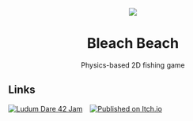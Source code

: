 <div align="center">

![](.media/icon-192x192_round.png)

# Bleach Beach

Physics-based 2D fishing game

</div>

## Links

[![Ludum Dare 42 Jam](https://img.shields.io/badge/ludum_dare_42-jam-%23EE5533)](https://ldjam.com/events/ludum-dare/42/bleach-beach-1)
 
[![Published on Itch.io](https://img.shields.io/badge/itch.io-published-%2390ce59)](https://steffo.itch.io/bleach-beach)
